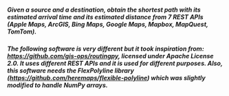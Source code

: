 ##### Given a source and a destination, obtain the shortest path with its estimated arrival time and its estimated distance from 7 REST APIs (Apple Maps, ArcGIS, Bing Maps, Google Maps, Mapbox, MapQuest, TomTom).
##### The following software is very different but it took inspiration from: https://github.com/gis-ops/routingpy, licensed under Apache License 2.0. It uses different REST APIs and it is used for different purposes. Also, this software needs the FlexPolyline library (https://github.com/heremaps/flexible-polyline) which was slightly modified to handle NumPy arrays.
